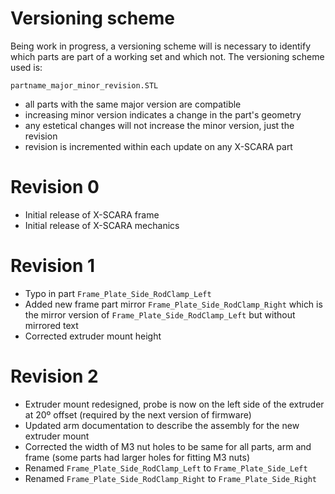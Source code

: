 Versioning scheme
===
Being work in progress, a versioning scheme will is necessary to identify which parts are part of a working set and which not. 
The versioning scheme used is:

    partname_major_minor_revision.STL

  - all parts with the same major version are compatible
  - increasing minor version indicates a change in the part's geometry
  - any estetical changes will not increase the minor version, just the revision
  - revision is incremented within each update on any X-SCARA part

Revision 0
===
- Initial release of X-SCARA frame
- Initial release of X-SCARA mechanics

Revision 1
===
- Typo in part `Frame_Plate_Side_RodClamp_Left`
- Added new frame part mirror `Frame_Plate_Side_RodClamp_Right` which is the mirror version of `Frame_Plate_Side_RodClamp_Left` but without mirrored text
- Corrected extruder mount height

Revision 2
===
- Extruder mount redesigned, probe is now on the left side of the extruder at 20º offset (required by the next version of firmware)
- Updated arm documentation to describe the assembly for the new extruder mount
- Corrected the width of M3 nut holes to be same for all parts, arm and frame (some parts had larger holes for fitting M3 nuts)
- Renamed `Frame_Plate_Side_RodClamp_Left` to `Frame_Plate_Side_Left`
- Renamed `Frame_Plate_Side_RodClamp_Right` to `Frame_Plate_Side_Right`
